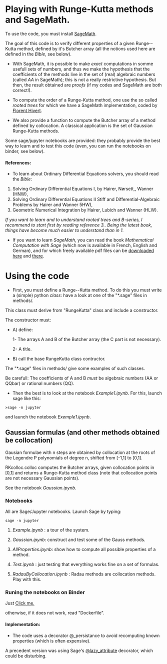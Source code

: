

# Playing with Runge-Kutta methods and SageMath. #

To use the code, you must install [SageMath](http://www.sagemath.org/).

The goal of this code is to verify different properties of a given Runge--Kutta method, defined by it's Butcher array (all the notions used here are defined in the _Bible_, see below).

* With SageMath, it is possible  to make *exact* computations in somme usefull sets of numbers, and thus we make the hypothesis that the coefficients of the methods live in the set of (real) algebraic numbers (called *AA* in SageMath); this is not a really restrictive hypothesis. But then, the result obtained are  *proofs* (if my codes and SageMath are both correct!).

* To compute the order of a Runge-Kutta method, one use the so called _rooted_ _trees_ for which we have a SageMath implementation, coded by [Florent Hivert](http://doc.sagemath.org/html/en/reference/combinat/sage/combinat/rooted_tree.html).

* We also provide a function to compute the Butcher array of a method defined by collocation. A classical application is the set of Gaussian Runge-Kutta methods.

Some sage/jupyter notebooks are provided: they probably provide  the best way to learn and to test this code (even, you can run the notebooks on binder, see below).



#### References: ####

* To learn about Ordinary Differential Equations solvers, you should read the
_Bible_:

1.   Solving Ordinary Differential Equations I, by Hairer, Nørsett,, Wanner (HNW),
2.   Solving Ordinary Differential Equations II Stiff and Differential-Algebraic
         Problems by Hairer and Wanner 5HW),
3.   Geometric Numerical Integration by Hairer, Lubich and Wanner (HLW).

_If you want to learn and to understand rooted trees and B-series, I recommend to start first by reading reference 3.. Being the latest book, things have become much easier to understand than in 1._  

* If you want to learn _SageMath_, you can read the book _Mathematical Computation
with Sage_ (which now is available in French, English and German), and
for which freely available pdf files can be [downloaded here](https://members.loria.fr/PZimmermann/sagebook/english.html) and [there](http://sagebook.gforge.inria.fr/).


 # Using the code #

* First, you must define a Runge--Kutta method. To do this you must write a (simple) python _class_: have a look at one of the "*.sage" files in methods/.

This class must derive from "RungeKutta" class and  include a constructor.

The constructor must:

- A) define:

  1- The arrays A and B of the Butcher array (the C part is not necessary).
  
  2- A title.

- B)  call the  base RungeKutta class contructor.

The "*.sage" files in methods/ give some examples of such classes.

Be carefull: The coefficients of A and B *must* be algebraic numbers (AA or QQbar) or rational numbers (QQ).

* Then the best is to look at the notebook _Example1.ipynb_. For this, launch sage like this:

`>sage -n jupyter`

and launch the notebook _Exemple1.ipynb_.



## Gaussian formulas (and other methods obtained be collocation) ##

Gausian formulae with n steps are obtained by collocation at the roots of the Legendre P polynomials of degree n, shifted from [-1,1] to [0,1].

RKcolloc.colloc computes the Butcher arrays, given collocation points in [0,1] and returns a Runge-Kutta method class  (note that collocation points are not necessary Gaussian points).

See the notebook _Gaussian.ipynb._



### Notebooks ###

All are Sage/Jupyter notebooks. Launch Sage by typing:

`sage -n jupyter`


1. _Example.ipynb_ :  a tour of the system.

2. _Gaussian.ipynb_:  construct and test some of the Gauss methods.

3. _AllProperties.ipynb_: show how to compute all possible properties of a method.

4. _Test.ipynb_ : just testing that everything works fine on a set of formulas.

5. _RadauByCollocation.ipynb_ : Radau methods are collocation methods. Play with this.


### Runing the notebooks on Binder ###
Just 
[Click me.](https://mybinder.org/v2/gh/Thierry-Dumont/RKkit/315376e77071abff5ab16ab9f6ecba52a3c359e0)

otherwise, if it does not work,  read "Dockerfile".

#### Implementation: ####

* The code uses a decorator @_persistance to avoid recomputing known properties (which is often expensive).

A precedent version was using  Sage's
[@lazy_attribute](http://doc.sagemath.org/html/en/reference/misc/sage/misc/lazy_attribute.html) decorator, which could be disturbing.
